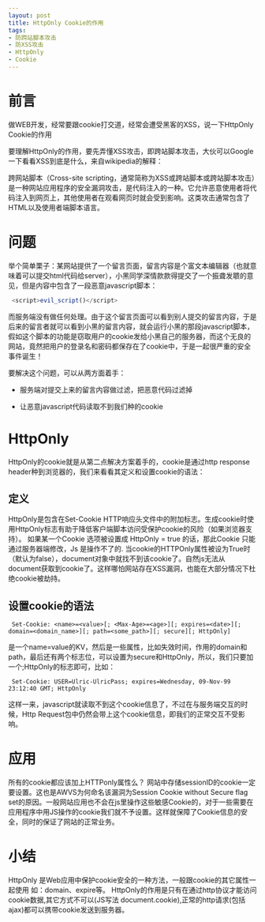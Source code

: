 ```yaml
---
layout: post
title: HttpOnly Cookie的作用
tags:
- 防跨站脚本攻击
- 防XSS攻击
- HttpOnly
- Cookie
---
```


# 前言
   
   做WEB开发，经常要跟cookie打交道，经常会遭受黑客的XSS，说一下HttpOnly Cookie的作用
   
   要理解HttpOnly的作用，要先弄懂XSS攻击，即跨站脚本攻击，大伙可以Google一下看看XSS到底是什么，来自wikipedia的解释：
   
   跨网站脚本（Cross-site scripting，通常简称为XSS或跨站脚本或跨站脚本攻击）是一种网站应用程序的安全漏洞攻击，是代码注入的一种。它允许恶意使用者将代码注入到网页上，其他使用者在观看网页时就会受到影响。这类攻击通常包含了HTML以及使用者端脚本语言。
   
# 问题
   举个简单栗子：某网站提供了一个留言页面，留言内容是个富文本编辑器（也就意味着可以提交html代码给server），小黑同学深情款款得提交了一个振聋发聩的意见，但是内容中包含了一段恶意javascript脚本：
```javascript
 <script>evil_script()</script>
```
   而服务端没有做任何处理。由于这个留言页面可以看到别人提交的留言内容，于是后来的留言者就可以看到小黑的留言内容，就会运行小黑的那段javascript脚本，假如这个脚本的功能是窃取用户的cookie发给小黑自己的服务器，而这个无良的网站，竟然把用户的登录名和密码都保存在了cookie中，于是一起很严重的安全事件诞生！

   要解决这个问题，可以从两方面着手：
   
   - 服务端对提交上来的留言内容做过滤，把恶意代码过滤掉
      
   - 让恶意javascript代码读取不到我们种的cookie
   
# HttpOnly

   HttpOnly的cookie就是从第二点解决方案着手的，cookie是通过http response header种到浏览器的，我们来看看其定义和设置cookie的语法：
   
## 定义
   HttpOnly是包含在Set-Cookie HTTP响应头文件中的附加标志。生成cookie时使用HttpOnly标志有助于降低客户端脚本访问受保护cookie的风险（如果浏览器支持）。
   如果某一个Cookie 选项被设置成 HttpOnly = true 的话，那此Cookie 只能通过服务器端修改，Js 是操作不了的.
   当cookie的HTTPOnly属性被设为True时（默认为false），document对象中就找不到该cookie了。自然js无法从document获取到cookie了。这样哪怕网站存在XSS漏洞，也能在大部分情况下杜绝cookie被劫持。

## 设置cookie的语法
```text
 Set-Cookie: <name>=<value>[; <Max-Age>=<age>][; expires=<date>][; domain=<domain_name>][; path=<some_path>][; secure][; HttpOnly]
```
   是一个name=value的KV，然后是一些属性，比如失效时间，作用的domain和path，最后还有两个标志位，可以设置为secure和HttpOnly，所以，我们只要加一个;HttpOnly的标志即可，比如：

```text
 Set-Cookie: USER=Ulric-UlricPass; expires=Wednesday, 09-Nov-99 23:12:40 GMT; HttpOnly 
```
   这样一来，javascript就读取不到这个cookie信息了，不过在与服务端交互的时候，Http Request包中仍然会带上这个cookie信息，即我们的正常交互不受影响。

# 应用
   所有的cookie都应该加上HTTPonly属性么？
   网站中存储sessionID的cookie一定要设置。这也是AWVS为何命名该漏洞为Session Cookie without Secure flag set的原因。一般网站应用也不会在js里操作这些敏感Cookie的，对于一些需要在应用程序中用JS操作的cookie我们就不予设置。这样就保障了Cookie信息的安全，同时的保证了网站的正常业务。
   
# 小结
   HttpOnly 是Web应用中保护cookie安全的一种方法，一般跟cookie的其它属性一起使用 如：domain、expire等。
   HttpOnly的作用是只有在通过http协议才能访问cookie数据,其它方式不可以(JS写法 document.cookie),正常的http请求(包括ajax)都可以携带cookie发送到服务器。
   
   
   